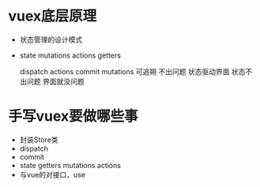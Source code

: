 # vuex底层原理
- 状态管理的设计模式
- state mutations actions getters
    
    dispatch actions
    commit mutations
可追朔 不出问题 状态驱动界面 状态不出问题 界面就没问题


# 手写vuex要做哪些事
- 封装Store类
- dispatch
- commit
- state getters mutations actions
- 与vue的对接口，use